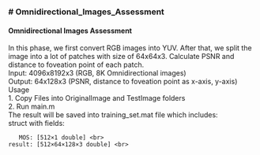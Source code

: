 <h3> # Omnidirectional_Images_Assessment </h3>
<h4> Omnidirectional Images Assessment </h4>
<div> In this phase, we first convert RGB images into YUV. After that, we split the image into a lot of patches with size of 64x64x3. Calculate PSNR and distance to foveation point of each patch. </div>
<div>Input: 4096x8192x3 (RGB, 8K Omnidirectional images)</div>
<div>Output: 64x128x3 (PSNR, distance to foveation point as x-axis, y-axis)</div>
<div>Usage <br>
1. Copy Files into OriginalImage and TestImage folders <br>
2. Run main.m <br>
The result will be saved into training_set.mat file which includes: <br>
  struct with fields: <br>

       MOS: [512×1 double] <br>
    result: [512×64×128×3 double] <br>


</div>
